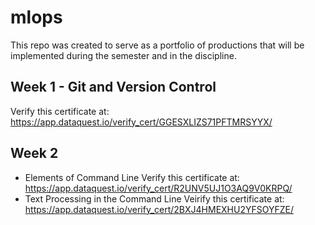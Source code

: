 # mlops

This repo was created to serve as a portfolio of productions that will be implemented during the semester and in the discipline.

## Week 1 - Git and Version Control
Verify this certificate at: https://app.dataquest.io/verify_cert/GGESXLIZS71PFTMRSYYX/

## Week 2
- Elements of Command Line
Verify this certificate at: https://app.dataquest.io/verify_cert/R2UNV5UJ1O3AQ9V0KRPQ/
- Text Processing in the Command Line
Veirify this certificate at: https://app.dataquest.io/verify_cert/2BXJ4HMEXHU2YFSOYFZE/
